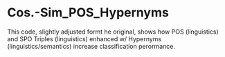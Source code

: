 # Cos.-Sim_POS_Hypernyms
This code, slightly adjusted formt he original, shows how POS (linguistics) and SPO Triples (linguistics) enhanced w/ Hypernyms (linguistics/semantics) increase classification perormance. 

